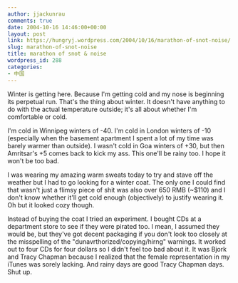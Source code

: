 ```yaml
---
author: jjackunrau
comments: true
date: 2004-10-16 14:46:00+00:00
layout: post
link: https://hungryj.wordpress.com/2004/10/16/marathon-of-snot-noise/
slug: marathon-of-snot-noise
title: marathon of snot & noise
wordpress_id: 288
categories:
- 中国
---
```


Winter is getting here.  Because I'm getting cold and my nose is beginning its perpetual run.  That's the thing about winter.  It doesn't have anything to do with the actual temperature outside; it's all about whether I'm comfortable or cold.  
  
I'm cold in Winnipeg winters of -40.  I'm cold in London winters of -10 (especially when the basement apartment I spent a lot of my time was barely warmer than outside).  I wasn't cold in Goa winters of +30, but then Amritsar's +5 comes back to kick my ass.  This one'll be rainy too.  I hope it won't be too bad.  
  
I was wearing my amazing warm sweats today to try and stave off the weather but I had to go looking for a winter coat.  The only one I could find that wasn't just a flimsy piece of shit was also over 650 RMB (~$110) and I don't know whether it'll get cold enough (objectively) to justify wearing it.  Oh but it looked cozy though.  
  
Instead of buying the coat I tried an experiment.  I bought CDs at a department store to see if they were pirated too.  I mean, I assumed they would be, but they've got decent packaging if you don't look too closely at the misspelling of the "dunavrthorized/copying/hirng" warnings.  It worked out to four CDs for four dollars so I didn't feel too bad about it.  It was Bjork and Tracy Chapman because I realized that the female representation in my iTunes was sorely lacking.  And rainy days are good Tracy Chapman days.  Shut up.

